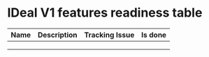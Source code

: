 # IDeal V1 features readiness table

| Name | Description | Tracking Issue | Is done |
|------|-------------|----------------|---------|
|      |             |                |         |
|      |             |                |         |
|      |             |                |         |